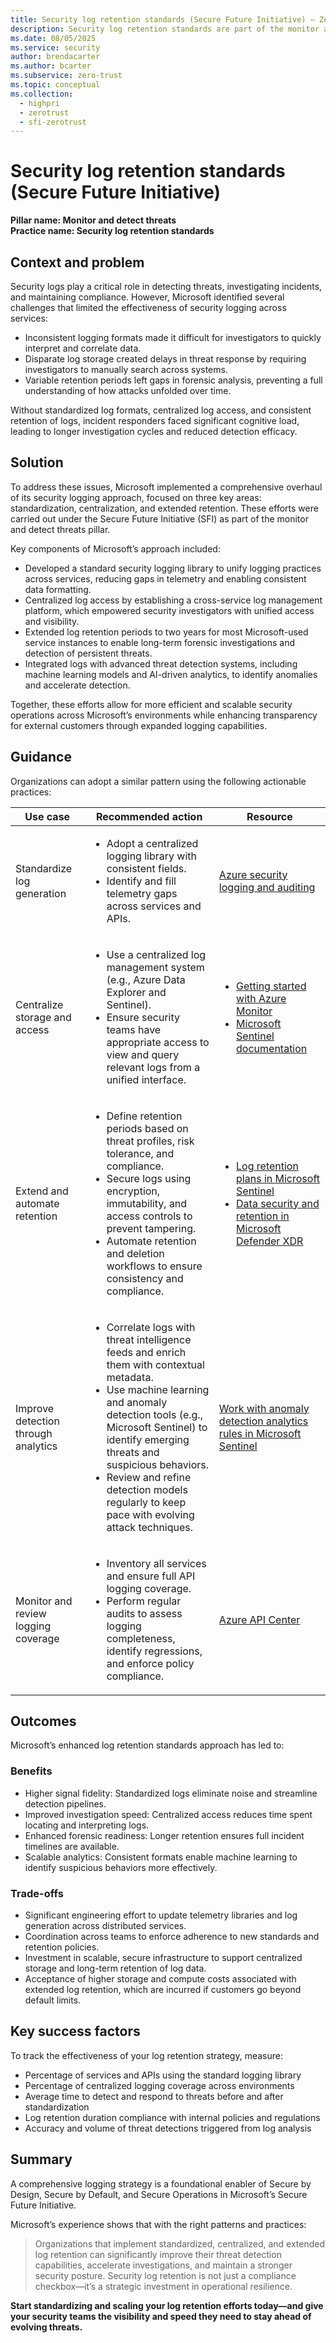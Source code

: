 ```yaml
---
title: Security log retention standards (Secure Future Initiative) – Zero Trust
description: Security log retention standards are part of the monitor and detect threats pillar of the Secure Future Initiative (SFI), focusing on standardizing, centralizing, and extending Microsoft's logging processes.
ms.date: 08/05/2025
ms.service: security
author: brendacarter
ms.author: bcarter
ms.subservice: zero-trust
ms.topic: conceptual
ms.collection: 
  - highpri
  - zerotrust
  - sfi-zerotrust
---
```


# Security log retention standards (Secure Future Initiative)

**Pillar name: Monitor and detect threats**<br>
**Practice name: Security log retention standards** 

## Context and problem

Security logs play a critical role in detecting threats, investigating incidents, and maintaining compliance. However, Microsoft identified several challenges that limited the effectiveness of security logging across services:

- Inconsistent logging formats made it difficult for investigators to quickly interpret and correlate data.
- Disparate log storage created delays in threat response by requiring investigators to manually search across systems.
- Variable retention periods left gaps in forensic analysis, preventing a full understanding of how attacks unfolded over time.

Without standardized log formats, centralized log access, and consistent retention of logs, incident responders faced significant cognitive load, leading to longer investigation cycles and reduced detection efficacy.

## Solution

To address these issues, Microsoft implemented a comprehensive overhaul of its security logging approach, focused on three key areas: standardization, centralization, and extended retention. These efforts were carried out under the Secure Future Initiative (SFI) as part of the monitor and detect threats pillar.

Key components of Microsoft’s approach included:

- Developed a standard security logging library to unify logging practices across services, reducing gaps in telemetry and enabling consistent data formatting.
- Centralized log access by establishing a cross-service log management platform, which empowered security investigators with unified access and visibility.
- Extended log retention periods to two years for most Microsoft-used service instances to enable long-term forensic investigations and detection of persistent threats.
- Integrated logs with advanced threat detection systems, including machine learning models and AI-driven analytics, to identify anomalies and accelerate detection.

Together, these efforts allow for more efficient and scalable security operations across Microsoft’s environments while enhancing transparency for external customers through expanded logging capabilities.

## Guidance

Organizations can adopt a similar pattern using the following actionable practices:

|Use case|Recommended action |Resource |
|---|---|---|
| Standardize log generation   |<ul><li>Adopt a centralized logging library with consistent fields.</li><li>Identify and fill telemetry gaps across services and APIs.</li></ul> | [Azure security logging and auditing](/azure/security/fundamentals/log-audit)  |
| Centralize storage and access   | <ul><li>Use a centralized log management system (e.g., Azure Data Explorer and Sentinel).</li><li>Ensure security teams have appropriate access to view and query relevant logs from a unified interface.</li></ul> | <ul><li><a href="/azure/azure-monitor/">Getting started with Azure Monitor</a></li><li><a href="/azure/sentinel/">Microsoft Sentinel documentation</a></li></ul> |
| Extend and automate retention    | <ul><li>Define retention periods based on threat profiles, risk tolerance, and compliance.</li><li>Secure logs using encryption, immutability, and access controls to prevent tampering.</li><li>Automate retention and deletion workflows to ensure consistency and compliance.</li></ul> | <ul><li><a href="/azure/sentinel/log-plans">Log retention plans in Microsoft Sentinel</a></li><li><a href="/defender-xdr/data-privacy">Data security and retention in Microsoft Defender XDR</a></li></ul> |
| Improve detection through analytics   | <ul><li>Correlate logs with threat intelligence feeds and enrich them with contextual metadata.</li><li>Use machine learning and anomaly detection tools (e.g., Microsoft Sentinel) to identify emerging threats and suspicious behaviors.</li><li>Review and refine detection models regularly to keep pace with evolving attack techniques.</li></ul> | [Work with anomaly detection analytics rules in Microsoft Sentinel](/azure/sentinel/work-with-anomaly-rules)  |
| Monitor and review logging coverage   | <ul><li>Inventory all services and ensure full API logging coverage.</li><li>Perform regular audits to assess logging completeness, identify regressions, and enforce policy compliance.</li></ul> | [Azure API Center](/azure/api-center/overview)  |

## Outcomes

Microsoft’s enhanced log retention standards approach has led to:

### Benefits

- Higher signal fidelity: Standardized logs eliminate noise and streamline detection pipelines.
- Improved investigation speed: Centralized access reduces time spent locating and interpreting logs.
- Enhanced forensic readiness: Longer retention ensures full incident timelines are available.
- Scalable analytics: Consistent formats enable machine learning to identify suspicious behaviors more effectively.

### Trade-offs

- Significant engineering effort to update telemetry libraries and log generation across distributed services.
- Coordination across teams to enforce adherence to new standards and retention policies.
- Investment in scalable, secure infrastructure to support centralized storage and long-term retention of log data.
- Acceptance of higher storage and compute costs associated with extended log retention, which are incurred if customers go beyond default limits.

## Key success factors

To track the effectiveness of your log retention strategy, measure:

- Percentage of services and APIs using the standard logging library
- Percentage of centralized logging coverage across environments
- Average time to detect and respond to threats before and after standardization
- Log retention duration compliance with internal policies and regulations
- Accuracy and volume of threat detections triggered from log analysis

## Summary

A comprehensive logging strategy is a foundational enabler of Secure by Design, Secure by Default, and Secure Operations in Microsoft’s Secure Future Initiative.

Microsoft’s experience shows that with the right patterns and practices:

> Organizations that implement standardized, centralized, and extended log retention can significantly improve their threat detection capabilities, accelerate investigations, and maintain a stronger security posture. Security log retention is not just a compliance checkbox—it’s a strategic investment in operational resilience.

**Start standardizing and scaling your log retention efforts today—and give your security teams the visibility and speed they need to stay ahead of evolving threats.**
